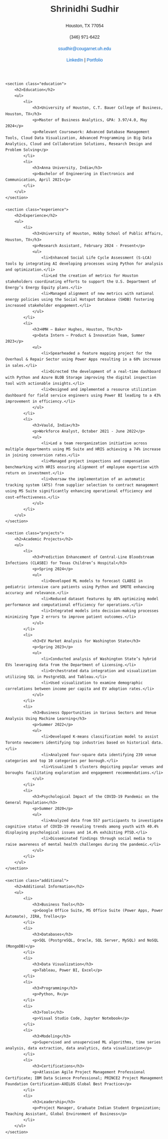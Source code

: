 <!DOCTYPE html>
<html lang="en">
<head>
    <meta charset="UTF-8">
    <meta name="viewport" content="width=device-width, initial-scale=1.0">
    <title>Shrinidhi Sudhir - Associate Product Manager</title>
    <style>
        body {
            font-family: Arial, sans-serif;
            margin: 20px;
            line-height: 1.6;
        }
        h1, h2, h3 {
            color: #333;
        }
        .contact-info, .education, .experience, .projects, .additional {
            margin-bottom: 20px;
        }
        .contact-info a {
            color: #0066cc;
            text-decoration: none;
        }
        .contact-info a:hover {
            text-decoration: underline;
        }
        ul {
            list-style-type: none;
            padding: 0;
        }
        ul li {
            margin-bottom: 10px;
        }
    </style>
</head>
<body>
    <header>
        <h1>Shrinidhi Sudhir</h1>
        <div class="contact-info">
            <p>Houston, TX 77054</p>
            <p>(346) 971-6422</p>
            <p><a href="mailto:ssudhir@cougarnet.uh.edu">ssudhir@cougarnet.uh.edu</a></p>
            <p><a href="https://www.linkedin.com/in/shrinidhi-sudhir/">LinkedIn</a> | <a href="#">Portfolio</a></p>
        </div>
    </header>

    <section class="education">
        <h2>Education</h2>
        <ul>
            <li>
                <h3>University of Houston, C.T. Bauer College of Business, Houston, TX</h3>
                <p>Master of Business Analytics, GPA: 3.97/4.0, May 2024</p>
                <p>Relevant Coursework: Advanced Database Management Tools, Cloud Data Visualization, Advanced Programming in Big Data Analytics, Cloud and Collaboration Solutions, Research Design and Problem Solving</p>
            </li>
            <li>
                <h3>Anna University, India</h3>
                <p>Bachelor of Engineering in Electronics and Communication, April 2021</p>
            </li>
        </ul>
    </section>

    <section class="experience">
        <h2>Experience</h2>
        <ul>
            <li>
                <h3>University of Houston, Hobby School of Public Affairs, Houston, TX</h3>
                <p>Research Assistant, February 2024 - Present</p>
                <ul>
                    <li>Enhanced Social Life Cycle Assessment (S-LCA) tools by integrating AI developing processes using Python for analysis and optimization.</li>
                    <li>Led the creation of metrics for Houston stakeholders coordinating efforts to support the U.S. Department of Energy’s Energy Equity plans.</li>
                    <li>Managed alignment of new metrics with national energy policies using the Social Hotspot Database (SHDB) fostering increased stakeholder engagement.</li>
                </ul>
            </li>
            <li>
                <h3>HMH – Baker Hughes, Houston, TX</h3>
                <p>Data Intern – Product & Innovation Team, Summer 2023</p>
                <ul>
                    <li>Spearheaded a feature mapping project for the Overhaul & Repair Sector using Power Apps resulting in a 60% increase in sales.</li>
                    <li>Directed the development of a real-time dashboard with Python and Azure BLOB Storage improving the digital inspection tool with actionable insights.</li>
                    <li>Designed and implemented a resource utilization dashboard for field service engineers using Power BI leading to a 43% improvement in efficiency.</li>
                </ul>
            </li>
            <li>
                <h3>Vauld, India</h3>
                <p>Workforce Analyst, October 2021 - June 2022</p>
                <ul>
                    <li>Led a team reorganization initiative across multiple departments using MS Suite and HRIS achieving a 74% increase in joining conversion rates.</li>
                    <li>Managed project inspections and compensation benchmarking with HRIS ensuring alignment of employee expertise with return on investment.</li>
                    <li>Oversaw the implementation of an automatic tracking system (ATS) from supplier selection to contract management using MS Suite significantly enhancing operational efficiency and cost-effectiveness.</li>
                </ul>
            </li>
        </ul>
    </section>

    <section class="projects">
        <h2>Academic Projects</h2>
        <ul>
            <li>
                <h3>Prediction Enhancement of Central-Line Bloodstream Infections (CLASBI) for Texas Children’s Hospital</h3>
                <p>Spring 2024</p>
                <ul>
                    <li>Developed ML models to forecast CLABSI in pediatric intensive care patients using Python and SMOTE enhancing accuracy and relevance.</li>
                    <li>Reduced dataset features by 40% optimizing model performance and computational efficiency for operations.</li>
                    <li>Integrated models into decision-making processes minimizing Type 2 errors to improve patient outcomes.</li>
                </ul>
            </li>
            <li>
                <h3>EV Market Analysis for Washington State</h3>
                <p>Spring 2023</p>
                <ul>
                    <li>Conducted analysis of Washington State’s hybrid EVs leveraging data from the Department of Licensing.</li>
                    <li>Orchestrated data integration and visualization utilizing SQL in PostgreSQL and Tableau.</li>
                    <li>Used visualization to examine demographic correlations between income per capita and EV adoption rates.</li>
                </ul>
            </li>
            <li>
                <h3>Business Opportunities in Various Sectors and Venue Analysis Using Machine Learning</h3>
                <p>Summer 2022</p>
                <ul>
                    <li>Developed K-means classification model to assist Toronto newcomers identifying top industries based on historical data.</li>
                    <li>Analyzed four-square data identifying 239 venue categories and top 10 categories per borough.</li>
                    <li>Visualized 5 clusters depicting popular venues and boroughs facilitating exploration and engagement recommendations.</li>
                </ul>
            </li>
            <li>
                <h3>Psychological Impact of the COVID-19 Pandemic on the General Population</h3>
                <p>Summer 2020</p>
                <ul>
                    <li>Analyzed data from 557 participants to investigate cognitive status of COVID-19 revealing trends among youth with 40.4% displaying psychological issues and 14.4% exhibiting PTSD.</li>
                    <li>Disseminated findings through social media to raise awareness of mental health challenges during the pandemic.</li>
                </ul>
            </li>
        </ul>
    </section>

    <section class="additional">
        <h2>Additional Information</h2>
        <ul>
            <li>
                <h3>Business Tools</h3>
                <p>Google Office Suite, MS Office Suite (Power Apps, Power Automate), JIRA, Trello</p>
            </li>
            <li>
                <h3>Databases</h3>
                <p>SQL (PostgreSQL, Oracle, SQL Server, MySQL) and NoSQL (MongoDB)</p>
            </li>
            <li>
                <h3>Data Visualization</h3>
                <p>Tableau, Power BI, Excel</p>
            </li>
            <li>
                <h3>Programming</h3>
                <p>Python, R</p>
            </li>
            <li>
                <h3>Tools</h3>
                <p>Visual Studio Code, Jupyter Notebook</p>
            </li>
            <li>
                <h3>Modeling</h3>
                <p>Supervised and unsupervised ML algorithms, time series analysis, data extraction, data analytics, data visualization</p>
            </li>
            <li>
                <h3>Certifications</h3>
                <p>Atlassian Agile Project Management Professional Certificate; IBM Data Science Professional; PRINCE2 Project Management Foundation Certification-AXELOS Global Best Practice</p>
            </li>
            <li>
                <h3>Leadership</h3>
                <p>Project Manager, Graduate Indian Student Organization; Teaching Assistant, Global Environment of Business</p>
            </li>
        </ul>
    </section>
</body>
</html>
